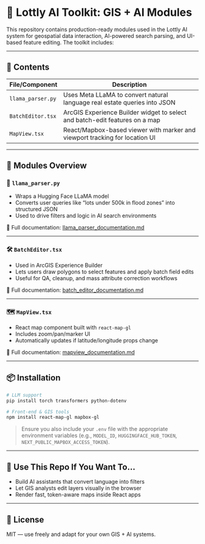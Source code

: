 
# 🧠 Lottly AI Toolkit: GIS + AI Modules

This repository contains production-ready modules used in the Lottly AI system for geospatial data interaction, AI-powered search parsing, and UI-based feature editing. The toolkit includes:

---

## 📂 Contents

| File/Component         | Description                                                                 |
|------------------------|-----------------------------------------------------------------------------|
| `llama_parser.py`      | Uses Meta LLaMA to convert natural language real estate queries into JSON   |
| `BatchEditor.tsx`      | ArcGIS Experience Builder widget to select and batch-edit features on a map |
| `MapView.tsx`          | React/Mapbox-based viewer with marker and viewport tracking for location UI |

---

## 📌 Modules Overview

### 🧠 `llama_parser.py`
- Wraps a Hugging Face LLaMA model
- Converts user queries like “lots under 500k in flood zones” into structured JSON
- Used to drive filters and logic in AI search environments

📄 Full documentation: [llama_parser_documentation.md](./llama_parser_documentation.md)

---

### 🛠️ `BatchEditor.tsx`
- Used in ArcGIS Experience Builder
- Lets users draw polygons to select features and apply batch field edits
- Useful for QA, cleanup, and mass attribute correction workflows

📄 Full documentation: [batch_editor_documentation.md](./batch_editor_documentation.md)

---

### 🗺️ `MapView.tsx`
- React map component built with `react-map-gl`
- Includes zoom/pan/marker UI
- Automatically updates if latitude/longitude props change

📄 Full documentation: [mapview_documentation.md](./mapview_documentation.md)

---

## 📦 Installation

```bash
# LLM support
pip install torch transformers python-dotenv

# Front-end & GIS tools
npm install react-map-gl mapbox-gl
```

> Ensure you also include your `.env` file with the appropriate environment variables (e.g., `MODEL_ID`, `HUGGINGFACE_HUB_TOKEN`, `NEXT_PUBLIC_MAPBOX_ACCESS_TOKEN`).

---

## 🧠 Use This Repo If You Want To...
- Build AI assistants that convert language into filters
- Let GIS analysts edit layers visually in the browser
- Render fast, token-aware maps inside React apps

---

## 📄 License

MIT — use freely and adapt for your own GIS + AI systems.

